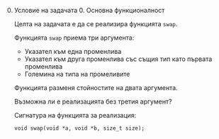 
0. Условие на задачата
   0. Основна функционалност

   Целта на задачата е да се реализира функцията `swap`.

   Функцията `swap` приема три аргумента:
      * Указател към една променлива
      * Указател към друга променлива със същия тип като първата променлива
      * Големина на типа на промеливите

   Функцията разменя стойностите на двата аргумента.

   Възможна ли е реализацията без третия аргумент?

   Сигнатура на функцията за реализация:
   ```
   void swap(void *a, void *b, size_t size);
   ```

